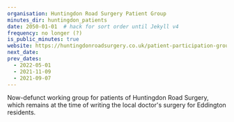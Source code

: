 ```yaml
---
organisation: Huntingdon Road Surgery Patient Group
minutes_dir: huntingdon_patients
date: 2050-01-01  # hack for sort order until Jekyll v4
frequency: no longer (?)
is_public_minutes: true
website: https://huntingdonroadsurgery.co.uk/patient-participation-group
next_date:
prev_dates:
  - 2022-05-01
  - 2021-11-09
  - 2021-09-07
---
```

Now-defunct working group for patients of Huntingdon Road Surgery, which remains at the time of
writing the local doctor's surgery for Eddington residents.
